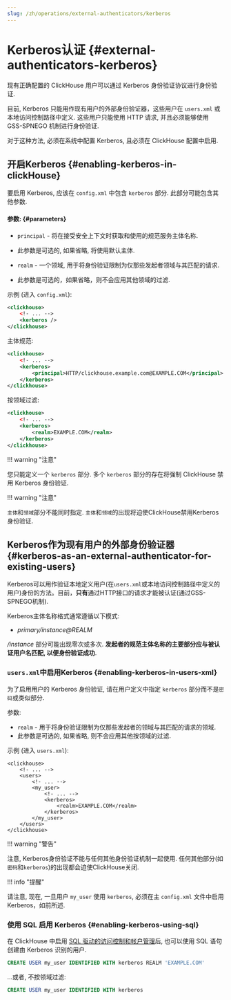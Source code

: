 ```yaml
---
slug: /zh/operations/external-authenticators/kerberos
---
```

# Kerberos认证 {#external-authenticators-kerberos} 

现有正确配置的 ClickHouse 用户可以通过 Kerberos 身份验证协议进行身份验证.

目前, Kerberos 只能用作现有用户的外部身份验证器，这些用户在 `users.xml` 或本地访问控制路径中定义.
这些用户只能使用 HTTP 请求, 并且必须能够使用 GSS-SPNEGO 机制进行身份验证.

对于这种方法, 必须在系统中配置 Kerberos, 且必须在 ClickHouse 配置中启用.

## 开启Kerberos {#enabling-kerberos-in-clickHouse}
要启用 Kerberos, 应该在 `config.xml` 中包含 `kerberos` 部分. 此部分可能包含其他参数.

#### 参数: {#parameters}
- `principal` - 将在接受安全上下文时获取和使用的规范服务主体名称.
- 此参数是可选的, 如果省略, 将使用默认主体.

- `realm` - 一个领域, 用于将身份验证限制为仅那些发起者领域与其匹配的请求.

- 此参数是可选的，如果省略，则不会应用其他领域的过滤.

示例 (进入 `config.xml`):
```xml
<clickhouse>
    <!- ... -->
    <kerberos />
</clickhouse>
```

主体规范:
```xml
<clickhouse>
    <!- ... -->
    <kerberos>
        <principal>HTTP/clickhouse.example.com@EXAMPLE.COM</principal>
    </kerberos>
</clickhouse>
```

按领域过滤:
```xml
<clickhouse>
    <!- ... -->
    <kerberos>
        <realm>EXAMPLE.COM</realm>
    </kerberos>
</clickhouse>
```

!!! warning "注意"

您只能定义一个 `kerberos` 部分. 多个 `kerberos` 部分的存在将强制 ClickHouse 禁用 Kerberos 身份验证.

!!! warning "注意"

`主体`和`领域`部分不能同时指定. `主体`和`领域`的出现将迫使ClickHouse禁用Kerberos身份验证.

## Kerberos作为现有用户的外部身份验证器 {#kerberos-as-an-external-authenticator-for-existing-users}
Kerberos可以用作验证本地定义用户(在`users.xml`或本地访问控制路径中定义的用户)身份的方法。目前，**只有**通过HTTP接口的请求才能被认证(通过GSS-SPNEGO机制).

Kerberos主体名称格式通常遵循以下模式:
- *primary/instance@REALM*

*/instance* 部分可能出现零次或多次. **发起者的规范主体名称的主要部分应与被认证用户名匹配, 以便身份验证成功**.

### `users.xml`中启用Kerberos {#enabling-kerberos-in-users-xml}
为了启用用户的 Kerberos 身份验证, 请在用户定义中指定 `kerberos` 部分而不是`密码`或类似部分.

参数:
- `realm` - 用于将身份验证限制为仅那些发起者的领域与其匹配的请求的领域.
- 此参数是可选的, 如果省略, 则不会应用其他按领域的过滤.

示例 (进入 `users.xml`):
```
<clickhouse>
    <!- ... -->
    <users>
        <!- ... -->
        <my_user>
            <!- ... -->
            <kerberos>
                <realm>EXAMPLE.COM</realm>
            </kerberos>
        </my_user>
    </users>
</clickhouse>
```

!!! warning "警告"

注意, Kerberos身份验证不能与任何其他身份验证机制一起使用. 任何其他部分(如`密码`和`kerberos`)的出现都会迫使ClickHouse关闭.

!!! info "提醒"

请注意, 现在, 一旦用户 `my_user` 使用 `kerberos`, 必须在主 `config.xml` 文件中启用 Kerberos，如前所述.

### 使用 SQL 启用 Kerberos {#enabling-kerberos-using-sql}
在 ClickHouse 中启用 [SQL 驱动的访问控制和帐户管理](https://clickhouse.com/docs/en/operations/access-rights/#access-control)后, 也可以使用 SQL 语句创建由 Kerberos 识别的用户.

```sql
CREATE USER my_user IDENTIFIED WITH kerberos REALM 'EXAMPLE.COM'
```

...或者, 不按领域过滤:
```sql
CREATE USER my_user IDENTIFIED WITH kerberos
```
